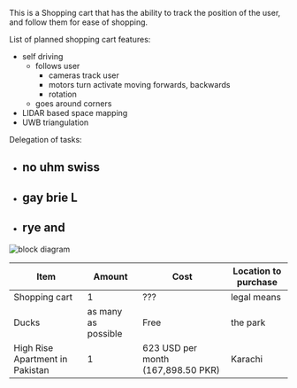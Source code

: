 This is a Shopping cart that has the ability to track the position of the user, and follow them for ease of shopping.

List of planned shopping cart features:

- self driving
  - follows user
    - cameras track user
    - motors turn activate moving forwards, backwards
    - rotation
  - goes around corners
- LIDAR based space mapping
- UWB triangulation

Delegation of tasks:
 - no uhm swiss
   -
 - gay brie L
   - 
 - rye and
   -

![block diagram](https://i.ibb.co/cYLWJjq/Screenshot-2023-01-27-3-08-43-PM.png)

| Item | Amount | Cost | Location to purchase |
|------|------| ------- |----------------------|
| Shopping cart | 1 | ??? | legal means |
| Ducks | as many as possible | Free | the park |
| High Rise Apartment in Pakistan | 1 | 623 USD per month (167,898.50 PKR) | Karachi |
